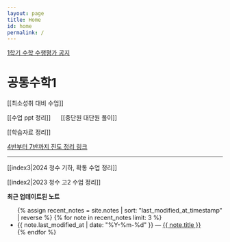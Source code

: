 ```yaml
---
layout: page
title: Home
id: home
permalink: /
---
```


<a href="/pdf/2025/1학기 공통수학1 평가 공지용.pdf">1학기 수학 수행평가 공지</a>


# 공통수학1

[[최소성취 대비 수업]]

[[수업 ppt 정리]] &nbsp;&nbsp;&nbsp;&nbsp; [[중단원 대단원 풀이]]

[[학습자료 정리]]

<a href ="https://skitter-windscreen-bb9.notion.site/2025-1-1accef6dbe5480cc9d73d26d57d25a4e">4반부터 7반까지 진도 정리 링크</a>

---

[[index3|2024 청수 기하, 확통 수업 정리]]

[[index2|2023 청수 고2 수업 정리]]

<strong>최근 업데이트된 노트</strong>

<ul>
  {% assign recent_notes = site.notes | sort: "last_modified_at_timestamp" | reverse %}
  {% for note in recent_notes limit: 3 %}
    <li>
      {{ note.last_modified_at | date: "%Y-%m-%d" }} — <a class="internal-link" href="{{ note.url }}">{{ note.title }}</a>
    </li>
  {% endfor %}
</ul>

<style>
  .wrapper {
    max-width: 46em;
  }
</style>
